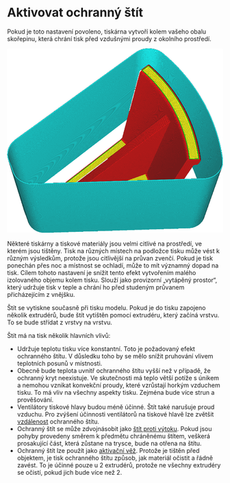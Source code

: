 Aktivovat ochranný štít
====
Pokud je toto nastavení povoleno, tiskárna vytvoří kolem vašeho obalu skořepinu, která chrání tisk před vzdušnými proudy z okolního prostředí.

![Okolo modelu se vytiskne ochranný štít](../../../articles/images/draft_shield_enabled.png)

Některé tiskárny a tiskové materiály jsou velmi citlivé na prostředí, ve kterém jsou tištěny. Tisk na různých místech na podložce tisku může vést k různým výsledkům, protože jsou citlivější na průvan zvenčí. Pokud je tisk ponechán přes noc a místnost se ochladí, může to mít významný dopad na tisk. Cílem tohoto nastavení je snížit tento efekt vytvořením malého izolovaného objemu kolem tisku. Slouží jako provizorní „vytápěný prostor“, který udržuje tisk v teple a chrání ho před studeným průvanem přicházejícím z vnějšku.

Štít se vytiskne současně při tisku modelu. Pokud je do tisku zapojeno několik extrudérů, bude štít vytištěn pomocí extrudéru, který začíná vrstvu. To se bude střídat z vrstvy na vrstvu.

Štít má na tisk několik hlavních vlivů:
* Udržuje teplotu tisku více konstantní. Toto je požadovaný efekt ochranného štítu. V důsledku toho by se mělo snížit pruhování vlivem teplotních posunů v místnosti.
* Obecně bude teplota uvnitř ochranného štítu vyšší než v případě, že ochranný kryt neexistuje. Ve skutečnosti má teplo větší potíže s únikem a nemohou vznikat konvekční proudy, které vzrůstají horkým vzduchem tisku. To má vliv na všechny aspekty tisku. Zejména bude více strun a prověšování.
* Ventilátory tiskové hlavy budou méně účinné. Štít také narušuje proud vzduchu. Pro zvýšení účinnosti ventilátorů na tiskové hlavě lze zvětšit [vzdálenost](draft_shield_dist.md) ochranného štítu.
* Ochranný štít se může zdvojnásobit jako [štít proti výtoku](../dual/ooze_shield_enabled.md). Pokud jsou pohyby provedeny směrem k předmětu chráněnému štítem, veškerá prosakující část, která zůstane na trysce, bude na otřena na štítu.
* Ochranný štít lze použít jako [aktivační věž](../dual/prime_tower_enable.md). Protože je tištěn před objektem, je tisk ochranného štítu způsob, jak materiál očistit a řádně zavést. To je účinné pouze u 2 extrudérů, protože ne všechny extrudéry se očistí, pokud jich bude více než 2.
